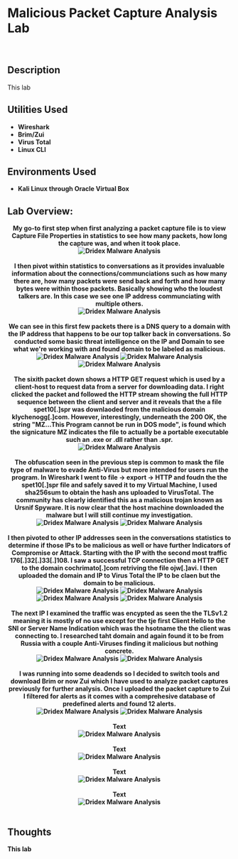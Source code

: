 <h1>Malicious Packet Capture Analysis Lab</h1>

<br />
<h2>Description</h2>
This lab 

<h2>Utilities Used</h2>

- <b>Wireshark</b>
- <b>Brim/Zui</b> 
- <b>Virus Total</b>
- <b>Linux CLI</b>

<h2>Environments Used </h2>

- <b>Kali Linux through Oracle Virtual Box

<h2>Lab Overview:</h2>

<p align="center">
My go-to first step when first analyzing a packet capture file is to view Capture File Properties in statistics to see how many packets, how long the capture was, and when it took place.<br/>
<img src="https://github.com/KirkDJohnson/Malicious-Packet-Capture-Analysis-Lab/assets/164972007/6ff287ad-8204-49a4-8dfa-af0df3a198cc" alt="Dridex Malware Analysis"/>
<br />
<br />
I then pivot within statistics to conversations as it provides invaluable information about the connections/communciations such as how many there are, how many packets were send back and forth and how many bytes were within those packets. Basically showing who the loudest talkers are. In this case we see one IP address communciating with multiple others.<br/>
<img src="https://github.com/KirkDJohnson/Malicious-Packet-Capture-Analysis-Lab/assets/164972007/6787e52d-7926-466d-ae88-e6cb5f2d0b45" alt="Dridex Malware Analysis"/>
<br />
<br />
We can see in this first few packets there is a DNS query to a domain with the IP address that happens to be our top talker back in conversations. So conducted some basic threat intelligence on the IP and Domain to see what we're working with and found domain to be labeled as malicious.<br/>
<img src="https://github.com/KirkDJohnson/Malicious-Packet-Capture-Analysis-Lab/assets/164972007/ece84d70-b835-44d5-87c6-f602de552b92" alt="Dridex Malware Analysis"/>
<img src="https://github.com/KirkDJohnson/Malicious-Packet-Capture-Analysis-Lab/assets/164972007/aab03228-c321-4c83-bc13-8483e0f87726" alt="Dridex Malware Analysis"/>
<img src="https://github.com/KirkDJohnson/Malicious-Packet-Capture-Analysis-Lab/assets/164972007/0943a927-499c-47d5-b0e1-5aac4e7b1778" alt="Dridex Malware Analysis"/>
<br />
<br />
The sixith packet down shows a HTTP GET request which is used by a client-host to request data from a server for downloading data. I right clicked the packet and followed the HTTP stream showing the full HTTP sequence between the client and server and it reveals that the a file spet10[.]spr was downlaoded from the malicious domain klychenogg[.]com. However, interestingly, underneath the 200 OK, the string "MZ...This Program cannot be run in DOS mode", is found which the signicature MZ indicates the file to actually be a portable executable such an .exe or .dll rather than .spr. <br/>
<img src="https://github.com/KirkDJohnson/Malicious-Packet-Capture-Analysis-Lab/assets/164972007/36ecd77a-151e-4c03-ae47-ab5cf585500a" alt="Dridex Malware Analysis"/>
<br />
<br />
The obfuscation seen in the previous step is common to mask the file type of malware to evade Anti-Virus but more intended for users run the program. In Wireshark I went to file -> export -> HTTP and foudn the the spet10[.]spr file and safely saved it to my Virtual Machine, I used sha256sum to obtain the hash ans uploaded to VirusTotal. The community has clearly identified this as a malicious trojan known as Ursnif Spyware. It is now clear that the host machine downloaded the malware but I will still continue my investigation.<br/>
<img src="https://github.com/KirkDJohnson/Malicious-Packet-Capture-Analysis-Lab/assets/164972007/29849cd6-406c-4fe7-8871-22913941c217" alt="Dridex Malware Analysis"/>
<img src="https://github.com/KirkDJohnson/Malicious-Packet-Capture-Analysis-Lab/assets/164972007/7d09d2b4-4afc-40f8-b36c-b9b70baf4776" alt="Dridex Malware Analysis"/>
<br />
<br />
I then pivoted to other IP addresses seen in the conversations statistics to determine if those IPs to be malicious as well or have further Indicators of Compromise or Attack. Starting with the IP with the second most traffic 176[.]32[.]33[.]108. I saw a successful TCP connection then a HTTP GET to the domain cochrimato[.]com retriving the file ojw[.]avi. I then uploaded the domain and IP to Virus Total the IP to be claen but the domain to be malicious.<br/>
<img src="https://github.com/KirkDJohnson/Malicious-Packet-Capture-Analysis-Lab/assets/164972007/12b476ec-f35d-4ade-afc7-d860be8f61d0" alt="Dridex Malware Analysis"/>
<img src="https://github.com/KirkDJohnson/Malicious-Packet-Capture-Analysis-Lab/assets/164972007/7954831c-243b-46c4-be4c-d79a802ea06f" alt="Dridex Malware Analysis"/>
<img src="https://github.com/KirkDJohnson/Malicious-Packet-Capture-Analysis-Lab/assets/164972007/169d900c-41e9-482d-b2cb-960d7093a6b1" alt="Dridex Malware Analysis"/>
<img src="https://github.com/KirkDJohnson/Malicious-Packet-Capture-Analysis-Lab/assets/164972007/1e75cc01-6ce5-48f3-a0f2-dc9da3bd5fe7" alt="Dridex Malware Analysis"/>
<br />
<br />
The next IP I examined the traffic was encypted as seen the the TLSv1.2 meaning it is mostly of no use except for the tje first Client Hello to the SNI or Server Name Indication which was the hsotname the the client was connecting to. I researched taht domain and again found it to be from Russia with a couple Anti-Viruses finding it malicious but nothing concrete. <br/>
<img src="https://github.com/KirkDJohnson/Malicious-Packet-Capture-Analysis-Lab/assets/164972007/023c421f-5143-4f7d-bded-cb893e5416b4" alt="Dridex Malware Analysis"/>
<img src="https://github.com/KirkDJohnson/Malicious-Packet-Capture-Analysis-Lab/assets/164972007/89854591-8cfa-4f49-adee-aca5a2bc0c56" alt="Dridex Malware Analysis"/>
<br />
<br />
I was running into some deadends so I decided to switch tools and download Brim or now Zui which I have used to analyze packet captures previously for further analysis. Once I uploaded the packet capture to Zui I filtered for alerts as it comes with a comprehesive database of predefined alerts and found 12 alerts.  <br/>
<img src="https://github.com/KirkDJohnson/Malicious-Packet-Capture-Analysis-Lab/assets/164972007/c920dd98-8926-4529-abbb-13c3d5b15589" alt="Dridex Malware Analysis"/>
<img src="https://github.com/KirkDJohnson/Malicious-Packet-Capture-Analysis-Lab/assets/164972007/6aff6b5b-96e5-4f32-8a88-c90995045c6f" alt="Dridex Malware Analysis"/>
<br />
<br />
Text <br/>
<img src="" alt="Dridex Malware Analysis"/>
<br />
<br />
Text <br/>
<img src="" alt="Dridex Malware Analysis"/>
<br />
<br />
Text <br/>
<img src="" alt="Dridex Malware Analysis"/>
<br />
<br />
Text <br/>
<img src="" alt="Dridex Malware Analysis"/>
<br />
<br />
</p>
<h2>Thoughts</h2>
This lab 
<!--
 ```diff
- text in red
+ text in green
! text in orange
# text in gray
@@ text in purple (and bold)@@
```
--!>
